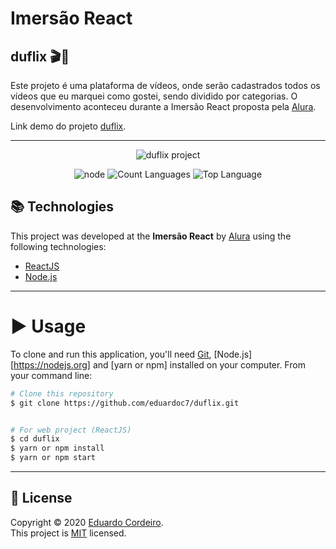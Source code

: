 # Imersão React
## duflix 🎬🎥

Este projeto é uma plataforma de vídeos, onde serão cadastrados todos os vídeos que eu marquei como gostei, sendo dividido por categorias. O desenvolvimento aconteceu durante a Imersão React proposta pela [Alura](https://www.alura.com.br/).

Link demo do projeto [duflix](duflix-pi.vercel.app/).

---

<p align="center">
    <img alt="duflix project" src="https://github.com/eduardoc7/duflix/blob/master/src/assets/img/Logo.png?raw=true" />
</p>
<p align="center">
    <img alt="node" src="https://img.shields.io/badge/node-v14.7.0-green"/>
    <img alt="Count Languages" src="https://img.shields.io/github/languages/count/eduardoc7/duflix"/>
    <img alt="Top Language" src="https://img.shields.io/github/languages/top/eduardoc7/duflix"/>
</p>

## 📚 Technologies

This project was developed at the **Imersão React** by [Alura](https://www.alura.com.br/) using the following technologies:

-  [ReactJS](https://reactjs.org/)
-  [Node.js](https://nodejs.org)

---
# ▶ Usage

To clone and run this application, you'll need [Git](https://git-scm.com), [Node.js][https://nodejs.org] and [yarn or npm] installed on your computer. From your command line:

```bash
# Clone this repository
$ git clone https://github.com/eduardoc7/duflix.git


# For web project (ReactJS)
$ cd duflix
$ yarn or npm install
$ yarn or npm start

```
---
## 📝 License

Copyright © 2020 [Eduardo Cordeiro](https://github.com/eduardoc7).<br />
This project is [MIT](https://github.com/eduardoc7/duflix/blob/master/LICENSE) licensed.
